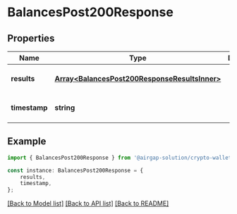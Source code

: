 # BalancesPost200Response


## Properties

Name | Type | Description | Notes
------------ | ------------- | ------------- | -------------
**results** | [**Array&lt;BalancesPost200ResponseResultsInner&gt;**](BalancesPost200ResponseResultsInner.md) |  | [optional] [default to undefined]
**timestamp** | **string** |  | [optional] [default to undefined]

## Example

```typescript
import { BalancesPost200Response } from '@airgap-solution/crypto-wallet-rest';

const instance: BalancesPost200Response = {
    results,
    timestamp,
};
```

[[Back to Model list]](../README.md#documentation-for-models) [[Back to API list]](../README.md#documentation-for-api-endpoints) [[Back to README]](../README.md)
